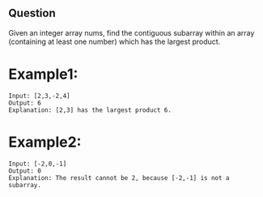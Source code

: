 ## Question
Given an integer array nums, find the contiguous subarray within an array (containing at least one number) which has the largest product.

# Example1:
```
Input: [2,3,-2,4]
Output: 6
Explanation: [2,3] has the largest product 6.
```

# Example2:
```
Input: [-2,0,-1]
Output: 0
Explanation: The result cannot be 2, because [-2,-1] is not a subarray.
```